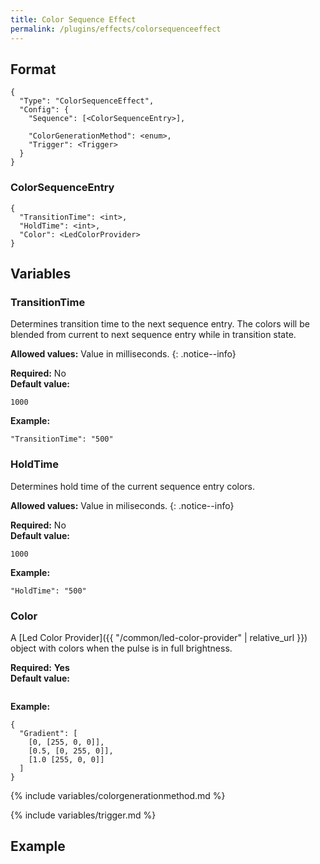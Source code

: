 ```yaml
---
title: Color Sequence Effect
permalink: /plugins/effects/colorsequenceeffect
---
```


## Format

~~~
{
  "Type": "ColorSequenceEffect",
  "Config": {
    "Sequence": [<ColorSequenceEntry>],

    "ColorGenerationMethod": <enum>,
    "Trigger": <Trigger>
  }
}
~~~

### ColorSequenceEntry
~~~
{
  "TransitionTime": <int>,
  "HoldTime": <int>,
  "Color": <LedColorProvider>
}
~~~

## Variables

### TransitionTime
<div class="variable-block" markdown="block">

Determines transition time to the next sequence entry.
The colors will be blended from current to next sequence entry while in transition state.

**Allowed values:** Value in milliseconds.
{: .notice--info}

**Required:** No<br>
**Default value:**
~~~
1000
~~~
**Example:**
~~~
"TransitionTime": "500"
~~~

</div>

### HoldTime
<div class="variable-block" markdown="block">

Determines hold time of the current sequence entry colors.

**Allowed values:** Value in miliseconds.
{: .notice--info}

**Required:** No<br>
**Default value:**
~~~
1000
~~~
**Example:**
~~~
"HoldTime": "500"
~~~

</div>

### Color
<div class="variable-block" markdown="block">

A [Led Color Provider]({{ "/common/led-color-provider" | relative_url }}) object with colors when the pulse is in full brightness.

**Required:** **Yes**<br>
**Default value:**
~~~
~~~
**Example:**
~~~
{
  "Gradient": [
    [0, [255, 0, 0]],
    [0.5, [0, 255, 0]],
    [1.0 [255, 0, 0]]
  ]
}
~~~

</div>

{% include variables/colorgenerationmethod.md %}

{% include variables/trigger.md %}

## Example

~~~
~~~